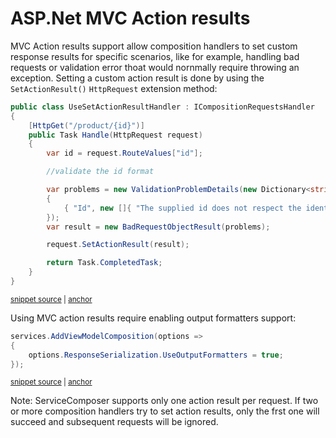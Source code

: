 # ASP.Net MVC Action results

MVC Action results support allow composition handlers to set custom response results for specific scenarios, like for example, handling bad requests or validation error thoat would nornmally require throwing an exception. Setting a custom action result is done by using the `SetActionResult()` `HttpRequest` extension method:

<!-- snippet: net-core-3x-action-results -->
<a id='snippet-net-core-3x-action-results'></a>
```cs
public class UseSetActionResultHandler : ICompositionRequestsHandler
{
    [HttpGet("/product/{id}")]
    public Task Handle(HttpRequest request)
    {
        var id = request.RouteValues["id"];

        //validate the id format

        var problems = new ValidationProblemDetails(new Dictionary<string, string[]>()
        {
            { "Id", new []{ "The supplied id does not respect the identifier format." } }
        });
        var result = new BadRequestObjectResult(problems);

        request.SetActionResult(result);

        return Task.CompletedTask;
    }
}
```
<sup><a href='/src/Snippets.NetCore3x/ActionResult/UseSetActionResultHandler.cs#L10-L31' title='Snippet source file'>snippet source</a> | <a href='#snippet-net-core-3x-action-results' title='Start of snippet'>anchor</a></sup>
<!-- endSnippet -->

Using MVC action results require enabling output formatters support:

<!-- snippet: net-core-3x-action-results-required-config -->
<a id='snippet-net-core-3x-action-results-required-config'></a>
```cs
services.AddViewModelComposition(options =>
{
    options.ResponseSerialization.UseOutputFormatters = true;
});
```
<sup><a href='/src/Snippets.NetCore3x/ActionResult/UseSetActionResultHandler.cs#L37-L42' title='Snippet source file'>snippet source</a> | <a href='#snippet-net-core-3x-action-results-required-config' title='Start of snippet'>anchor</a></sup>
<!-- endSnippet -->

Note: ServiceComposer supports only one action result per request. If two or more composition handlers try to set action results, only the frst one will succeed and subsequent requests will be ignored.
